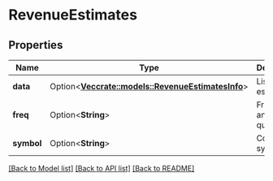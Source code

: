 # RevenueEstimates

## Properties

Name | Type | Description | Notes
------------ | ------------- | ------------- | -------------
**data** | Option<[**Vec<crate::models::RevenueEstimatesInfo>**](RevenueEstimatesInfo.md)> | List of estimates | [optional]
**freq** | Option<**String**> | Frequency: annual or quarterly. | [optional]
**symbol** | Option<**String**> | Company symbol. | [optional]

[[Back to Model list]](../README.md#documentation-for-models) [[Back to API list]](../README.md#documentation-for-api-endpoints) [[Back to README]](../README.md)


